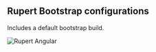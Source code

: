 ## Rupert Bootstrap configurations

Includes a default bootstrap build.

![Rupert
Angular](https://cdn.rawgit.com/DavidSouther/rupert/master/src/assets/logos/Rupert_Bootstrap.svg)

